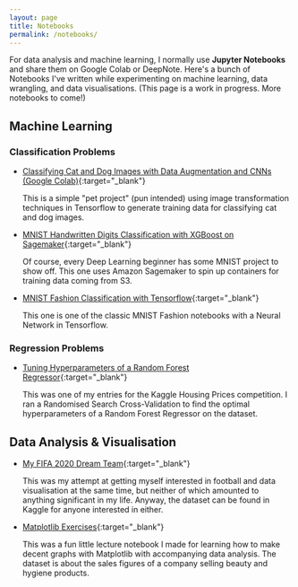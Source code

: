 ```yaml
---
layout: page
title: Notebooks
permalink: /notebooks/
---
```


For data analysis and machine learning, I normally use **Jupyter Notebooks** and share them on Google Colab or DeepNote. Here's a bunch of Notebooks I've written while experimenting on machine learning, data wrangling, and data visualisations.
(This page is a work in progress. More notebooks to come!)

<!-- ## Data Wrangling

1. [Handling missing values in a dataset](https://deepnote.com/project/Starter-Project-yve22NpBRxG3-5U3upJbCQ/%2FAI-and-Data-Analysis%2FNeural%20Networks%20Basics%2FHandling_Missing_Values.ipynb)

2.
[Data transformation pipeline with sklearn](https://deepnote.com/project/Starter-Project-yve22NpBRxG3-5U3upJbCQ/%2FAI-and-Data-Analysis%2FNeural%20Networks%20Basics%2FPipelines.ipynb) -->


## Machine Learning
### Classification Problems
- [Classifying Cat and Dog Images with Data Augmentation and CNNs (Google Colab)](https://colab.research.google.com/drive/1-ENr4hvy4hiITMX493Rfar0t9LwyGGDN#scrollTo=NruGiXWOA9Wh){:target="_blank"}

    This is a simple "pet project" (pun intended) using image transformation techniques in Tensorflow to generate training data for classifying cat and dog images.

- [MNIST Handwritten Digits Classification with XGBoost on Sagemaker](https://deepnote.com/project/Starter-Project-yve22NpBRxG3-5U3upJbCQ/%2FAI-and-Data-Analysis%2FAWS%20Sagemaker%20Samples%2FMNIST%20Classification%20with%20XGBoost.ipynb){:target="_blank"}

    Of course, every Deep Learning beginner has some MNIST project to show off. This one uses Amazon Sagemaker to spin up containers for training data coming from S3.

- [MNIST Fashion Classification with Tensorflow](https://deepnote.com/project/Starter-Project-yve22NpBRxG3-5U3upJbCQ/%2FAI-and-Data-Analysis%2FTensorflow%20Experiments%2FMNIST_Classification_CNN_with_Tensorflow.ipynb){:target="_blank"}

    This one is one of the classic MNIST Fashion notebooks with a Neural Network in Tensorflow.


### Regression Problems
- [Tuning Hyperparameters of a Random Forest Regressor](https://deepnote.com/project/Starter-Project-yve22NpBRxG3-5U3upJbCQ/%2FAI-and-Data-Analysis%2FNeural%20Networks%20Basics%2FHyperparameter%20Tuning.ipynb){:target="_blank"}

    This was one of my entries for the Kaggle Housing Prices competition. I ran a Randomised Search Cross-Validation to find the optimal hyperparameters of a Random Forest Regressor on the dataset.


## Data Analysis & Visualisation
- [My FIFA 2020 Dream Team](https://deepnote.com/project/Starter-Project-yve22NpBRxG3-5U3upJbCQ/%2FAI-and-Data-Analysis%2FVisualization%2FFinding_My_FIFA_Dream_Team.ipynb){:target="_blank"}

    This was my attempt at getting myself interested in football and data visualisation at the same time, but neither of which amounted to anything significant in my life. Anyway, the dataset can be found in Kaggle for anyone interested in either.

- [Matplotlib Exercises](https://deepnote.com/project/Starter-Project-yve22NpBRxG3-5U3upJbCQ/%2FAI-and-Data-Analysis%2FVisualization%2FMatplotlib_Exercises.ipynb){:target="_blank"}

    This was a fun little lecture notebook I made for learning how to make decent graphs with Matplotlib with accompanying data analysis. The dataset is about the sales figures of a company selling beauty and hygiene products.
